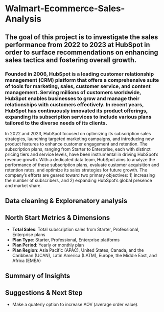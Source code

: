 # Walmart-Ecommerce-Sales-Analysis

## The goal of this project is to investigate the sales performance from 2022 to 2023 at HubSpot in order to surface recommendations on enhancing sales tactics and fostering overall growth.

### Founded in 2006, HubSpot is a leading customer relationship management (CRM) platform that offers a comprehensive suite of tools for marketing, sales, customer service, and content management. Serving millions of customers worldwide, HubSpot enables businesses to grow and manage their relationships with customers effectively. In recent years, HubSpot has continuously innovated its product offerings, expanding its subscription services to include various plans tailored to the diverse needs of its clients.

In 2022 and 2023, HubSpot focused on optimizing its subscription sales strategies, launching targeted marketing campaigns, and introducing new product features to enhance customer engagement and retention. The subscription plans, ranging from Starter to Enterprise, each with distinct pricing tiers and service levels, have been instrumental in driving HubSpot’s revenue growth. With a dedicated data team, HubSpot aims to analyze the performance of these subscription plans, evaluate customer acquisition and retention rates, and optimize its sales strategies for future growth. The company’s efforts are geared toward two primary objectives: 1) increasing the number of subscribers, and 2) expanding HubSpot’s global presence and market share.



## Data cleaning & Explorenatory analysis


## North Start Metrics & Dimensions
- **Total Sales**: Total subscription sales from Starter, Professional, Enterprise plans
- **Plan Type**: Starter, Professional, Enterprise platforms
- **Plan Period**: Yearly or monthly plan
- **Plan Region**: Asia Pacific (APAC), United States, Canada, and the Caribbean (UCAN), Latin America (LATM), Europe, the Middle East, and Africa (EMEA)


## Summary of Insights

## Suggestions & Next Step
- Make a quaterly option to increase AOV (average order value). 
